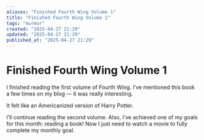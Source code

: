 ```yaml
---
aliases: "Finished Fourth Wing Volume 1"
title: "Finished Fourth Wing Volume 1"
tags: "murmur"
created: "2025-04-27 21:29"
updated: "2025-04-27 21:29"
published_at: "2025-04-27 21:29"
---
```


# Finished Fourth Wing Volume 1

I finished reading the first volume of Fourth Wing. I’ve mentioned this book a few times on my blog — it was really interesting.

It felt like an Americanized version of Harry Potter.

I’ll continue reading the second volume. Also, I’ve achieved one of my goals for this month: reading a book! Now I just need to watch a movie to fully complete my monthly goal.